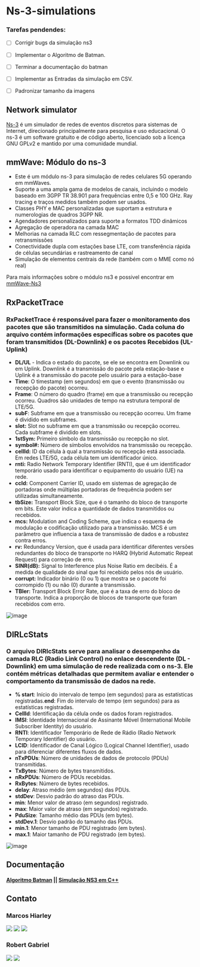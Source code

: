 ﻿# Ns-3-simulations
### Tarefas pendendes:
- [ ] Corrigir bugs da simulação ns3
- [ ]  Implementar o Algoritmo de Batman.
- [ ] Terminar a documentação do batman
- [ ]  Implementar as Entradas da simulação em CSV.
- [ ]  Padronizar tamanho da imagens


## Network simulator
[Ns-3](https://www.nsnam.org/) é um simulador de redes de eventos discretos para sistemas de Internet, direcionado principalmente para pesquisa e uso educacional. O ns-3 é um software gratuito e de código aberto, licenciado sob a licença GNU GPLv2 e mantido por uma comunidade mundial.

## mmWave: Módulo do ns-3
- Este é um módulo ns-3 para simulação de redes celulares 5G operando em mmWaves.
- Suporte a uma ampla gama de modelos de canais, incluindo o modelo baseado em 3GPP TR 38.901 para frequências entre 0,5 e 100 GHz. Ray tracing e traços medidos também podem ser usados.
- Classes PHY e MAC personalizadas que suportam a estrutura e numerologias de quadros 3GPP NR.
- Agendadores personalizados para suporte a formatos TDD dinâmicos
- Agregação de operadora na camada MAC
- Melhorias na camada RLC com ressegmentação de pacotes para retransmissões
- Conectividade dupla com estações base LTE, com transferência rápida de células secundárias e rastreamento de canal
- Simulação de elementos centrais da rede (também com o MME como nó real)

Para mais informações sobre o módulo ns3 e possivel encontrar em [mmWave-Ns3](https://github.com/nyuwireless-unipd/ns3-mmwave)

## RxPacketTrace
### RxPacketTrace é responsável para fazer o monitoramento dos pacotes que são transmitidos na simulação. Cada coluna do arquivo contém informações específicas sobre os pacotes que foram transmitidos (DL-Downlink) e os pacotes Recebidos (UL-Uplink)

- **DL/UL** - Indica o estado do pacote, se ele se encontra em Downlink ou em Uplink. Downlink é a transmissão do pacote pela estação-base e Uplink é a transmissão do pacote pelo usuário para a estação-base
- **Time**: O timestamp (em segundos) em que o evento (transmissão ou recepção do pacote) ocorreu.
- **Frame**: O número do quadro (frame) em que a transmissão ou recepção ocorreu. Quadros são unidades de tempo na estrutura temporal de LTE/5G.
- **subF**: Subframe em que a transmissão ou recepção ocorreu. Um frame é dividido em subframes.
- **slot:** Slot no subframe em que a transmissão ou recepção ocorreu. Cada subframe é dividido em slots.
- **1stSym:** Primeiro símbolo da transmissão ou recepção no slot.
- **symbol#:** Número de símbolos envolvidos na transmissão ou recepção.
- **cellId:** ID da célula à qual a transmissão ou recepção está associada. Em redes LTE/5G, cada célula tem um identificador único.
- **rnti:** Radio Network Temporary Identifier (RNTI), que é um identificador temporário usado para identificar o equipamento do usuário (UE) na rede.
- **ccId:** Component Carrier ID, usado em sistemas de agregação de portadoras onde múltiplas portadoras de frequência podem ser utilizadas simultaneamente.
- **tbSize:** Transport Block Size, que é o tamanho do bloco de transporte em bits. Este valor indica a quantidade de dados transmitidos ou recebidos.
- **mcs:** Modulation and Coding Scheme, que indica o esquema de modulação e codificação utilizado para a transmissão. MCS é um parâmetro que influencia a taxa de transmissão de dados e a robustez contra erros.
- **rv:** Redundancy Version, que é usada para identificar diferentes versões redundantes do bloco de transporte no HARQ (Hybrid Automatic Repeat Request) para correção de erro.
- **SINR(dB):** Signal to Interference plus Noise Ratio em decibéis. É a medida de qualidade do sinal que foi recebido pelos nós de usuário.
- **corrupt:** Indicador binário (0 ou 1) que mostra se o pacote foi corrompido (1) ou não (0) durante a transmissão.
- **TBler:** Transport Block Error Rate, que é a taxa de erro do bloco de transporte. Indica a proporção de blocos de transporte que foram recebidos com erro.

![image](https://github.com/Hiarleyy/Ns-3-simulations/assets/111695591/2177e459-496d-4d2d-a01d-f03cea067d53)

## DlRLcStats
### O arquivo DlRlcStats serve para analisar o desempenho da camada RLC (Radio Link Control) no enlace descendente (DL - Downlink) em uma simulação de rede realizada com o ns-3. Ele contém métricas detalhadas que permitem avaliar e entender o comportamento da transmissão de dados na rede.

- **% start**: Início do intervalo de tempo (em segundos) para as estatísticas registradas.**end**: Fim do intervalo de tempo (em segundos) para as estatísticas registradas.
- **CellId**: Identificação da célula onde os dados foram registrados.
- **IMSI**: Identidade Internacional de Assinante Móvel (International Mobile Subscriber Identity) do usuário.
- **RNTI**: Identificador Temporário de Rede de Rádio (Radio Network Temporary Identifier) do usuário.
- **LCID**: Identificador de Canal Lógico (Logical Channel Identifier), usado para diferenciar diferentes fluxos de dados.
- **nTxPDUs**: Número de unidades de dados de protocolo (PDUs) transmitidas.
- **TxBytes**: Número de bytes transmitidos.
- **nRxPDUs**: Número de PDUs recebidas.
- **RxBytes**: Número de bytes recebidos.
- **delay**: Atraso médio (em segundos) das PDUs.
- **stdDev**: Desvio padrão do atraso das PDUs.
- **min**: Menor valor de atraso (em segundos) registrado.
- **max**: Maior valor de atraso (em segundos) registrado.
- **PduSize**: Tamanho médio das PDUs (em bytes).
- **stdDev.1**: Desvio padrão do tamanho das PDUs.
- **min.1**: Menor tamanho de PDU registrado (em bytes).
- **max.1**: Maior tamanho de PDU registrado (em bytes).

![image](https://github.com/Hiarleyy/Ns-3-simulations/assets/111695591/cd2436ee-cf0b-4368-8434-176ba3ec8eb5)

## Documentação
#### [Algoritmo Batman](https://github.com/Hiarleyy/Ns-3-simulations/blob/main/Documenta%C3%A7%C3%A3o/bat.md) || [Simulação NS3 em C++](https://github.com/Hiarleyy/Ns-3-simulations/blob/main/Documenta%C3%A7%C3%A3o/packet5G.md)


## Contato

### Marcos Hiarley
<div>
<a href ="mailto:marcoshiarley.silva@gmail.com"><img src ="https://img.shields.io/badge/Gmail-D14836?style=for-the-badge&logo=gmail&logoColor=white"/></a>
<a href ="https://www.instagram.com/hiarley._/"><img src ="https://img.shields.io/badge/Instagram-E4405F?style=for-the-badge&logo=instagram&logoColor=white"></a>
<a href ="https://www.linkedin.com/in/marcos-hiarley/"><img src ="https://img.shields.io/badge/LinkedIn-0077B5?style=for-the-badge&logo=linkedin&logoColor=white" href="www.linkedin.com/in/marcos-hiarley-1853a7226"/></a>
</div>


### Robert Gabriel
<div>
<a href ="mailto:robertgabriel@disroot.org"><img src ="https://img.shields.io/badge/Gmail-D14836?style=for-the-badge&logo=gmail&logoColor=white"/></a>
<a href ="https://www.instagram.com/robertdsgabriel/"><img src="https://img.shields.io/badge/Instagram-E4405F?style=for-the-badge&logo=instagram&logoColor=white"></a>
</div>
